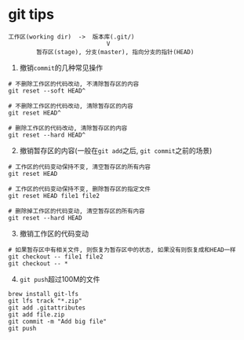 # git tips

```
工作区(working dir)  ->  版本库(.git/)
                            V
        暂存区(stage), 分支(master), 指向分支的指针(HEAD)
```


1. 撤销`commit`的几种常见操作
```
# 不删除工作区的代码改动, 不清除暂存区的内容
git reset --soft HEAD^

# 不删除工作区的代码改动, 清除暂存区的内容
git reset HEAD^

# 删除工作区的代码改动, 清除暂存区的内容
git reset --hard HEAD^
```

2. 撤销暂存区的内容(一般在`git add`之后, `git commit`之前的场景)
```
# 工作区的代码变动保持不变, 清空暂存区的所有内容
git reset HEAD

# 工作区的代码变动保持不变, 删除暂存区的指定文件
git reset HEAD file1 file2

# 删除掉工作区的代码变动, 清空暂存区的所有内容
git reset --hard HEAD
```

3. 撤销工作区的代码变动
```
# 如果暂存区中有相关文件, 则恢复为暂存区中的状态, 如果没有则恢复成和HEAD一样
git checkout -- file1 file2
git checkout -- *
```

4. `git push`超过100M的文件
```
brew install git-lfs
git lfs track "*.zip"
git add .gitattributes
git add file.zip
git commit -m "Add big file"
git push
```


